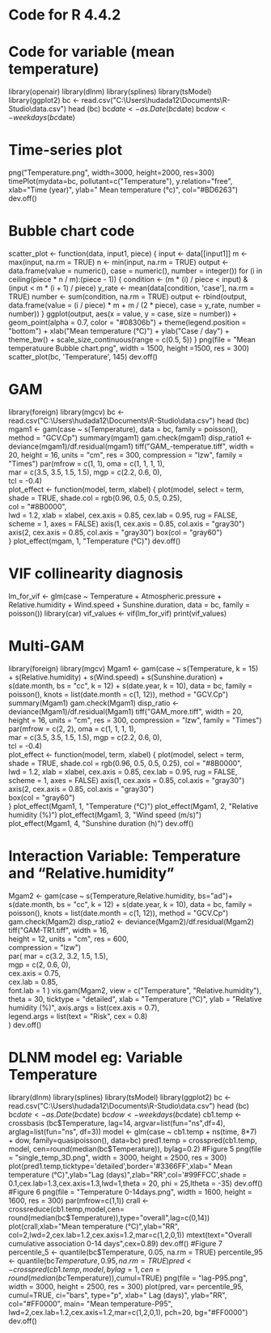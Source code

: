 # Code for R 4.4.2
# Code for variable (mean temperature)
library(openair)
library(dlnm)
library(splines)
library(tsModel)
library(ggplot2)
bc <- read.csv("C:\\Users\\hudada12\\Documents\\R-Studio\\data.csv")
head (bc)
bc$date <- as.Date(bc$date)
bc$dow <- weekdays(bc$date)
# Time-series plot
png("Temperature.png", width=3000, height=2000, res=300)
timePlot(mydata=bc, pollutant=c("Temperature"), y.relation="free", xlab="Time (year)", ylab=" Mean temperature (°c)", col="#BD6263")
dev.off()
# Bubble chart code
scatter_plot <- function(data, input1, piece) {
  input <- data[[input1]]
  m <- max(input, na.rm = TRUE)
  n <- min(input, na.rm = TRUE)
  output <- data.frame(value = numeric(), case = numeric(), number = integer())
  for (i in ceiling(piece * n / m):(piece - 1)) {
    condition <- (m * (i) / piece < input) & (input < m * (i + 1) / piece)
    y_rate <- mean(data[condition, 'case'], na.rm = TRUE) 
    number <- sum(condition, na.rm = TRUE)
    output <- rbind(output, data.frame(value = (i / piece) * m + m / (2 * piece), case = y_rate, number = number))
  }
  ggplot(output, aes(x = value, y = case, size = number)) +
    geom_point(alpha = 0.7, color = "#08306b") +
    theme(legend.position = "bottom") +
    xlab("Mean temperature (℃)") + 
    ylab("Case / day") +            theme_bw() +
    scale_size_continuous(range = c(0.5, 5))
}
png(file = "Mean temperatuure Bubble chart.png", width = 1500, height =1500, res = 300)
scatter_plot(bc, 'Temperature', 145) 
dev.off() 
# GAM
library(foreign)
library(mgcv)
bc <- read.csv("C:\\Users\\hudada12\\Documents\\R-Studio\\data.csv")
head (bc)
mgam1 <- gam(case ~ s(Temperature),
             data = bc,
             family = poisson(),
             method = "GCV.Cp")
summary(mgam1)
gam.check(mgam1)
disp_ratio1 <- deviance(mgam1)/df.residual(mgam1)
tiff("GAM_-temperatue.tiff", width = 20, height = 16, units = "cm", res = 300,
     compression = "lzw", family = "Times")
par(mfrow = c(1, 1),
    oma = c(1, 1, 1, 1),  
    mar = c(3.5, 3.5, 1.5, 1.5), 
    mgp = c(2.2, 0.6, 0),  
    tcl = -0.4)  
plot_effect <- function(model, term, xlabel)
{
  plot(model, select = term,
       shade = TRUE,
       shade.col = rgb(0.96, 0.5, 0.5, 0.25),  
       col = "#8B0000",  
       lwd = 1.2,
       xlab = xlabel,
       cex.axis = 0.85,
       cex.lab = 0.95,
       rug = FALSE,
       scheme = 1,
       axes = FALSE)
  axis(1, cex.axis = 0.85, col.axis = "gray30") 
  axis(2, cex.axis = 0.85, col.axis = "gray30")
  box(col = "gray60")  
}
plot_effect(mgam, 1, "Temperature (℃)")
dev.off()
# VIF collinearity diagnosis
lm_for_vif <- glm(case ~ Temperature + Atmospheric.pressure + Relative.humidity + Wind.speed + Sunshine.duration,
                  data = bc,
                  family = poisson())
library(car)
vif_values <- vif(lm_for_vif)
print(vif_values)
# Multi-GAM
library(foreign)
library(mgcv)
Mgam1 <- gam(case ~ s(Temperature, k = 15) + s(Relative.humidity) + s(Wind.speed) + s(Sunshine.duration) + s(date.month, bs = "cc", k = 12) + s(date.year, k = 10),
             data = bc,
             family = poisson(),
             knots = list(date.month = c(1, 12)),
             method = "GCV.Cp")
summary(Mgam1)
gam.check(Mgam1)
disp_ratio <- deviance(Mgam1)/df.residual(Mgam1)
tiff("GAM_more.tiff", width = 20, height = 16, units = "cm", res = 300,
     compression = "lzw", family = "Times")
par(mfrow = c(2, 2),
    oma = c(1, 1, 1, 1),  
    mar = c(3.5, 3.5, 1.5, 1.5), 
    mgp = c(2.2, 0.6, 0),  
    tcl = -0.4)  
plot_effect <- function(model, term, xlabel) {
  plot(model, select = term,
       shade = TRUE,
       shade.col = rgb(0.96, 0.5, 0.5, 0.25), 
       col = "#8B0000",  
       lwd = 1.2,
       xlab = xlabel,
       cex.axis = 0.85,
       cex.lab = 0.95,
       rug = FALSE,
       scheme = 1,
       axes = FALSE)
  axis(1, cex.axis = 0.85, col.axis = "gray30")  
  axis(2, cex.axis = 0.85, col.axis = "gray30")  
  box(col = "gray60")  
}
plot_effect(Mgam1, 1, "Temperature (°C)")
plot_effect(Mgam1, 2, "Relative humidity (%)")
plot_effect(Mgam1, 3, "Wind speed (m/s)")
plot_effect(Mgam1, 4, "Sunshine duration (h)")
dev.off()

# Interaction Variable: Temperature and “Relative.humidity”
Mgam2 <- gam(case ~ s(Temperature,Relative.humidity, bs="ad")+ s(date.month, bs = "cc", k = 12) + s(date.year, k = 10),
             data = bc,
             family = poisson(),
             knots = list(date.month = c(1, 12)),
             method = "GCV.Cp")
gam.check(Mgam2)
disp_ratio2 <- deviance(Mgam2)/df.residual(Mgam2)
tiff("GAM-TR1.tiff",
     width = 16,              
     height = 12,
     units = "cm",
     res = 600,               
     compression = "lzw")       
par(
  mar = c(3.2, 3.2, 1.5, 1.5),  
  mgp = c(2, 0.6, 0),          
  cex.axis = 0.75,             
  cex.lab = 0.85,             
  font.lab = 1                )
vis.gam(Mgam2,
        view = c("Temperature", "Relative.humidity"),
        theta = 30,
        ticktype = "detailed",
        xlab = "Temperature (°C)",
        ylab = "Relative humidity (%)",
        axis.args = list(cex.axis = 0.7),   
        legend.args = list(text = "Risk", cex = 0.8)  
)
dev.off()

# DLNM model eg: Variable Temperature
library(dlnm)
library(splines)
library(tsModel)
library(ggplot2)
bc <- read.csv("C:\\Users\\hudada12\\Documents\\R-Studio\\data.csv")
head (bc)
bc$date <- as.Date(bc$date)
bc$dow <- weekdays(bc$date)
cb1.temp <- crossbasis (bc$Temperature, lag=14, argvar=list(fun="ns",df=4), arglag=list(fun="ns", df=3))
model <- glm(case ~ cb1.temp + ns(time, 8*7) + dow, family=quasipoisson(), data=bc)
pred1.temp = crosspred(cb1.temp, model, cen=round(median(bc$Temperature)), bylag=0.2)
#Figure 5
png(file = "single_temp_3D.png", width = 3000, height = 2500, res = 300)
plot(pred1.temp,ticktype='detailed',border='#3366FF',xlab=" Mean temperature (°C)",ylab="Lag (days)",zlab="RR",col='#99FFCC',shade = 0.1,cex.lab=1.3,cex.axis=1.3,lwd=1,theta = 20, phi = 25,ltheta = -35)
dev.off()
#Figure 6
png(file = "Temperature 0-14days.png", width = 1600, height = 1600, res = 300)
par(mfrow=c(1,1))
crall <- crossreduce(cb1.temp,model,cen= round(median(bc$Temperature)),type="overall",lag=c(0,14))
plot(crall,xlab="Mean temperature (°C)",ylab="RR", col=2,lwd=2,cex.lab=1.2,cex.axis=1.2,mar=c(1,2,0,1))
mtext(text="Overall cumulative association 0-14 days",cex=0.89)
dev.off()
#Figure 7
percentile_5 <- quantile(bc$Temperature, 0.05, na.rm = TRUE)
percentile_95 <- quantile(bc$Temperature, 0.95, na.rm = TRUE)
pred <- crosspred(cb1.temp, model, bylag = 1,cen= round(median(bc$Temperature)),cumul=TRUE)
png(file = "lag-P95.png", width = 3000, height = 2500, res = 300)
plot(pred, var= percentile_95, cumul=TRUE, ci="bars", type="p", xlab=" Lag (days)",
     ylab="RR", col="#FF0000", main= "Mean temperature-P95", lwd=2,cex.lab=1.2,cex.axis=1.2,mar=c(1,2,0,1), pch=20, bg="#FF0000")
dev.off()





